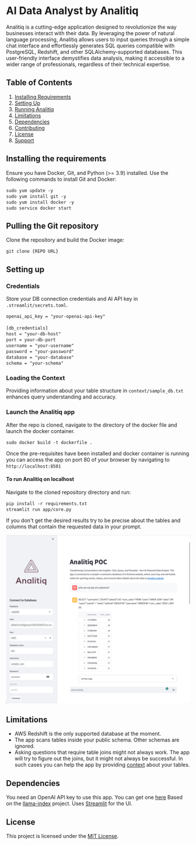 # AI Data Analyst by Analitiq
Analitiq is a cutting-edge application designed to revolutionize the way businesses interact with their data. By leveraging the power of natural language processing, Analitiq allows users to input queries through a simple chat interface and effortlessly generates SQL queries compatible with PostgreSQL, Redshift, and other SQLAlchemy-supported databases. This user-friendly interface demystifies data analysis, making it accessible to a wider range of professionals, regardless of their technical expertise.

## Table of Contents
1. [Installing Requirements](#installing-requirements)
2. [Setting Up](#setting-up)
3. [Running Analitiq](#running-analitiq)
4. [Limitations](#limitations)
5. [Dependencies](#dependencies)
6. [Contributing](#contributing)
7. [License](#license)
8. [Support](#support)

## Installing the requirements
Ensure you have Docker, Git, and Python (>= 3.9) installed. Use the following commands to install Git and Docker:
```
sudo yum update -y
sudo yum install git -y
sudo yum install docker -y
sudo service docker start
```

## Pulling the Git repository
Clone the repository and build the Docker image:
```
git clone {REPO URL}
```

## Setting up
### Credentials
Store your DB connection credentials and AI API key in `.streamlit/secrets.toml`.
```
openai_api_key = "your-openai-api-key"

[db_credentials]
host = "your-db-host"
port = your-db-port
username = "your-username"
password = "your-password"
database = "your-database"
schema = "your-schema"
```

### Loading the Context
Providing information about your table structure in `context/sample_db.txt` enhances query understanding and accuracy.

### Launch the Analitiq app
After the repo is cloned, navigate to the directory of the docker file and launch the docker container.
```
sudo docker build -t dockerfile .
```
Once the pre-requisites have been installed and docker container is running you can access the app on port 80 of your browser by navigating to `http://localhost:8501`

#### To run Analitiq on localhost
Navigate to the cloned repository directory and run:
```
pip install -r requirements.txt
streamlit run app/core.py
```

If you don't get the desired results try to be precise about the tables and columns that contain the requested data in your prompt.

![](docs/img/app_image.png)

## Limitations
- AWS Redshift is the only supported database at the moment.
- The app scans tables inside your public schema. Other schemas are ignored.
- Asking questions that require table joins might not always work. The app will try to figure out the joins, but it might not always be successful. In such cases you can help the app by providing [context](#contet) about your tables.

## Dependencies
You need an OpenAI API key to use this app. You can get one [here](https://platform.openai.com/)
Based on the [llama-index](https://github.com/jerryjliu/llama_index) project.
Uses [Streamlit](https://streamlit.io/) for the UI.

## License
This project is licensed under the [MIT License](https://opensource.org/licenses/MIT).